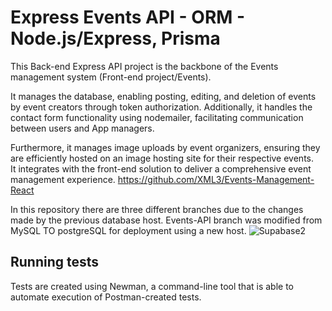 # Express Events API - ORM - Node.js/Express, Prisma

This Back-end Express API project is the backbone of the Events management system (Front-end project/Events). 

It manages the database, enabling posting, editing, and deletion of events by event creators through token authorization.  Additionally, it handles the contact form functionality using nodemailer, facilitating communication between users and App managers. 

Furthermore, it manages image uploads by event organizers, ensuring they are efficiently hosted on an image hosting site for their respective events.  
It integrates with the front-end solution to deliver a comprehensive event management experience.
https://github.com/XML3/Events-Management-React

In this repository there are three different branches due to the changes made by the previous database host.  Events-API branch was modified from MySQL TO postgreSQL for deployment using a new host.
![Supabase2](https://github.com/user-attachments/assets/b1510f60-127e-417c-90fe-a5fa894fae3c)



## Running tests
Tests are created using Newman, a command-line tool that is able to automate execution of Postman-created tests.
